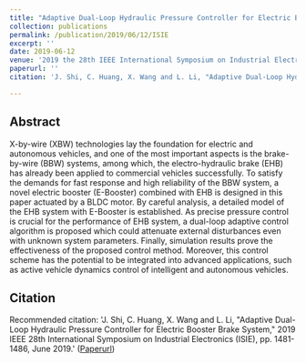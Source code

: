 ```yaml
---
title: "Adaptive Dual-Loop Hydraulic Pressure Controller for Electric Booster Brake System"
collection: publications
permalink: /publication/2019/06/12/ISIE
excerpt: ''
date: 2019-06-12
venue: '2019 the 28th IEEE International Symposium on Industrial Electronics (ISIE)'
paperurl: ''
citation: 'J. Shi, C. Huang, X. Wang and L. Li, "Adaptive Dual-Loop Hydraulic Pressure Controller for Electric Booster Brake System," 2019 IEEE 28th International Symposium on Industrial Electronics (ISIE), pp. 1481-1486, June 2019.'

---
```

## Abstract
X-by-wire (XBW) technologies lay the foundation for electric and autonomous vehicles, and one of the most important aspects is the brake-by-wire (BBW) systems, among which, the electro-hydraulic brake (EHB) has already been applied to commercial vehicles successfully. To satisfy the demands for fast response and high reliability of the BBW system, a novel electric booster (E-Booster) combined with EHB is designed in this paper actuated by a BLDC motor. By careful analysis, a detailed model of the EHB system with E-Booster is established. As precise pressure control is crucial for the performance of EHB system, a dual-loop adaptive control algorithm is proposed which could attenuate external disturbances even with unknown system parameters. Finally, simulation results prove the effectiveness of the proposed control method. Moreover, this control scheme has the potential to be integrated into advanced applications, such as active vehicle dynamics control of intelligent and autonomous vehicles.

## Citation
Recommended citation: 'J. Shi, C. Huang, X. Wang and L. Li, "Adaptive Dual-Loop Hydraulic Pressure Controller for Electric Booster Brake System," 2019 IEEE 28th International Symposium on Industrial Electronics (ISIE), pp. 1481-1486, June 2019.' ([Paperurl](https://www.sciencedirect.com/science/article/pii/S2405896318326181))
